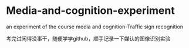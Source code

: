 # Media-and-cognition-experiment
an experiment of the course media and cognition-Traffic sign recognition

考完试闲得没事干，随便学学github，顺手记录一下媒认的图像识别实验


